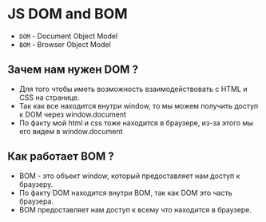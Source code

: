 # JS DOM and BOM
* `DOM` - Document Object Model
* `BOM` - Browser Object Model


## Зачем нам нужен DOM ? 
* Для того чтобы иметь возможность взаимодействовать с HTML и CSS на странице.
* Так как все находится внутри window, то мы можем получить доступ к DOM через window.document
* По факту мой html и css тоже находится в браузере, из-за этого мы его видем в window.document

## Как работает BOM ?

* BOM - это объект window, который предоставляет нам доступ к браузеру.
* По факту DOM находится внутри BOM, так как DOM это часть браузера.
* BOM предоставляет нам доступ к всему что находится в браузере. 
